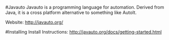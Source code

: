 #Javauto
Javauto is a programming language for automation. Derived from Java, it is a cross platform alternative to something like AutoIt.

Website: http://javauto.org/

#Installing
Install Instructions: http://javauto.org/docs/getting-started.html
